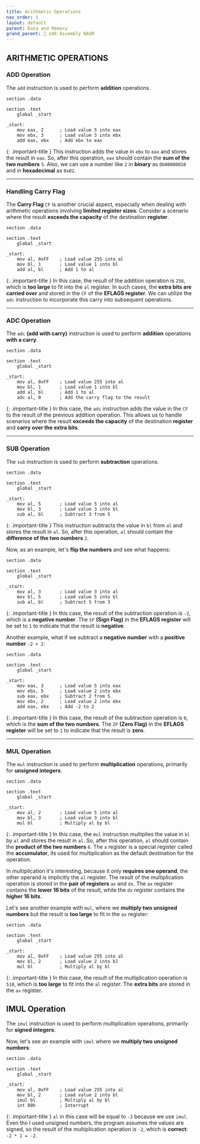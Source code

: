 ```yaml
---
title: Arithmetic Operations
nav_order: 5
layout: default
parent: Data and Memory
grand_parent: 🔲 x86 Assembly NASM
---
```


## **ARITHMETIC OPERATIONS**

### **ADD Operation**

The `add` instruction is used to perform **addition** operations.

```
section .data

section .text
    global _start

_start:
    mov eax, 2      ; Load value 5 into eax
    mov ebx, 3      ; Load value 3 into ebx
    add eax, ebx    ; Add ebx to eax
```

{: .important-title }
This instruction adds the value in `ebx` to `eax` and stores the result in `eax`. So, after this operation, `eax` should contain the **sum of the two numbers** `5`. Also, we can use a number like `2` in **binary** as `0b00000010` and in **hexadecimal** as `0x02`.

----

### **Handling Carry Flag**

The **Carry Flag** `CF` is another crucial aspect, especially when dealing with arithmetic operations involving **limited register sizes**. Consider a scenario where the result **exceeds the capacity** of the destination **register**.

```
section .data

section .text
    global _start

_start:
    mov al, 0xFF    ; Load value 255 into al
    mov bl, 1       ; Load value 1 into bl
    add al, bl      ; Add 1 to al
```

{: .important-title }
In this case, the result of the addition operation is `256`, which is **too large** to fit into the `al` register. In such cases, the **extra bits are carried over** and stored in the `CF` of the **EFLAGS register**. We can utilize the `adc` instruction to incorporate this carry into subsequent operations.

----

### **ADC Operation**

The `adc` **(add with carry)** instruction is used to perform **addition** operations **with a carry**.

```
section .data

section .text
    global _start

_start:
    mov al, 0xFF    ; Load value 255 into al
    mov bl, 1       ; Load value 1 into bl
    add al, bl      ; Add 1 to al
    adc al, 0       ; Add the carry flag to the result
```

{: .important-title }
In this case, the `adc` instruction adds the value in the `CF` to the result of the previous addition operation. This allows us to handle scenarios where the result **exceeds the capacity** of the destination **register** and **carry over the extra bits**.

----

### **SUB Operation**

The `sub` instruction is used to perform **subtraction** operations.

```
section .data

section .text
    global _start

_start:
    mov al, 5       ; Load value 5 into al
    mov bl, 3       ; Load value 3 into bl
    sub al, bl      ; Subtract 3 from 5
```

{: .important-title }
This instruction subtracts the value in `bl` from `al` and stores the result in `al`. So, after this operation, `al` should contain the **difference of the two numbers** `2`.

Now, as an example, let's **flip the numbers** and see what happens:

```
section .data

section .text
    global _start

_start:
    mov al, 3       ; Load value 3 into al
    mov bl, 5       ; Load value 5 into bl
    sub al, bl      ; Subtract 5 from 3
```

{: .important-title }
In this case, the result of the subtraction operation is `-2`, which is a **negative number**. The `SF` **(Sign Flag)** in the **EFLAGS register** will be set to `1` to indicate that the result is **negative**.

Another example, what if we subtract a **negative number** with a **positive number** `-2 + 2`:

```
section .data

section .text
    global _start

_start:
    mov eax, 3      ; Load value 5 into eax
    mov ebx, 5      ; Load value 2 into ebx
    sub eax, ebx    ; Subtract 2 from 5
    mov ebx, 2      ; Load value 2 into ebx
    add eax, ebx    ; Add -2 to 2
```

{: .important-title }
In this case, the result of the subtraction operation is `0`, which is the **sum of the two numbers**. The `ZF` **(Zero Flag)** in the **EFLAGS register** will be set to `1` to indicate that the result is **zero**.

----

### **MUL Operation**

The `mul` instruction is used to perform **multiplication** operations, primarily for **unsigned integers**.

```
section .data

section .text
    global _start

_start:
    mov al, 2       ; Load value 5 into al
    mov bl, 3       ; Load value 3 into bl
    mul bl          ; Multiply al by bl
```

{: .important-title }
In this case, the `mul` instruction multiplies the value in `bl` by `al` and stores the result in `al`. So, after this operation, `al` should contain the **product of the two numbers** `6`. The `a` register is a special register called the **accumulator**, its used for multiplication as the default destination for the operation.

In multiplication it's interesting, because it only **requires one operand**, the other operand is implicitly the `al` register. The result of the multiplication operation is stored in the **pair of registers** `ax` and `dx`. The `ax` register contains the **lower 16 bits** of the result, while the `dx` register contains the **higher 16 bits**.

Let's see another example with `mul`, where we **multiply two unsigned numbers** but the result is **too large** to fit in the `ax` register:

```
section .data

section .text
    global _start

_start:
    mov al, 0xFF    ; Load value 255 into al
    mov bl, 2       ; Load value 2 into bl
    mul bl          ; Multiply al by bl
```

{: .important-title }
In this case, the result of the multiplication operation is `510`, which is **too large** to fit into the `al` register. The **extra bits** are stored in the `ax` register.

## **IMUL Operation**

The `imul` instruction is used to perform multiplication operations, primarily for **signed integers**.

Now, let's see an example with `imul` where we **multiply two unsigned numbers**:

```
section .data

section .text
    global _start

_start:
    mov al, 0xFF    ; Load value 255 into al
    mov bl, 2       ; Load value 2 into bl
    imul bl         ; Multiply al by bl
    int 80h         ; Interrupt
```

{: .important-title }
`al` in this case will be equal to `-2` because we use `imul`. Even tho I used unsigned numbers, the program assumes the values are signed, so the result of the multiplication operation is `-2`, which is **correct**: `-2 * 1 = -2`. 


